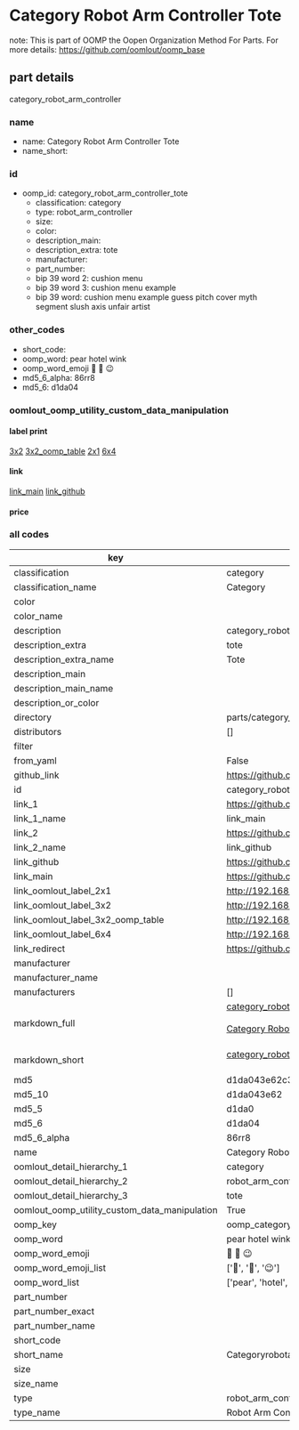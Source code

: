 # Category Robot Arm Controller Tote  

note: This is part of OOMP the Oopen Organization Method For Parts. For more details: https://github.com/oomlout/oomp_base

##  part details
  



category_robot_arm_controller



### name
* name: Category Robot Arm Controller Tote
* name_short: 
### id
* oomp_id: category_robot_arm_controller_tote
  * classification: category
  * type: robot_arm_controller
  * size: 
  * color: 
  * description_main: 
  * description_extra: tote
  * manufacturer: 
  * part_number: 
  * bip 39 word 2: cushion menu
  * bip 39 word 3: cushion menu example
  * bip 39 word: cushion menu example guess pitch cover myth segment slush axis unfair artist

### other_codes
* short_code: 
* oomp_word: pear hotel wink
* oomp_word_emoji :pear: :hotel: :wink:
* md5_6_alpha: 86rr8
* md5_6: d1da04






### oomlout_oomp_utility_custom_data_manipulation
#### label print
[3x2](http://192.168.1.245:1112/?label=oomp%2086rr8)
[3x2_oomp_table](http://192.168.1.108:1112/?label=oomp%2086rr8)
[2x1](http://192.168.1.242:1112/?label=oomp%2086rr8)
[6x4](http://192.168.1.55:1112/?label=oomp%2086rr8)    

#### link

[link_main](https://github.com/oomlout/oomlout_oomp_version_1_messy/tree/main/parts/category_robot_arm_controller_tote) [link_github](https://github.com/oomlout/oomlout_oomp_version_1_messy/tree/main/parts/category_robot_arm_controller_tote)                             

#### price







### all codes 
| key | value |  
| --- | --- |  
| classification | category |  
| classification_name | Category |  
| color |  |  
| color_name |  |  
| description | category_robot_arm_controller |  
| description_extra | tote |  
| description_extra_name | Tote |  
| description_main |  |  
| description_main_name |  |  
| description_or_color |   |  
| directory | parts/category_robot_arm_controller_tote |  
| distributors | [] |  
| filter |  |  
| from_yaml | False |  
| github_link | https://github.com/oomlout/oomlout_oomp_part_src/tree/main/parts/category_robot_arm_controller_tote |  
| id | category_robot_arm_controller_tote |  
| link_1 | https://github.com/oomlout/oomlout_oomp_version_1_messy/tree/main/parts/category_robot_arm_controller_tote |  
| link_1_name | link_main |  
| link_2 | https://github.com/oomlout/oomlout_oomp_version_1_messy/tree/main/parts/category_robot_arm_controller_tote |  
| link_2_name | link_github |  
| link_github | https://github.com/oomlout/oomlout_oomp_version_1_messy/tree/main/parts/category_robot_arm_controller_tote |  
| link_main | https://github.com/oomlout/oomlout_oomp_version_1_messy/tree/main/parts/category_robot_arm_controller_tote |  
| link_oomlout_label_2x1 | http://192.168.1.242:1112/?label=oomp%2086rr8 |  
| link_oomlout_label_3x2 | http://192.168.1.245:1112/?label=oomp%2086rr8 |  
| link_oomlout_label_3x2_oomp_table | http://192.168.1.108:1112/?label=oomp%2086rr8 |  
| link_oomlout_label_6x4 | http://192.168.1.55:1112/?label=oomp%2086rr8 |  
| link_redirect | https://github.com/oomlout/oomlout_oomp_version_1_messy/tree/main/parts/category_robot_arm_controller_tote |  
| manufacturer |  |  
| manufacturer_name |  |  
| manufacturers | [] |  
| markdown_full | [category_robot_arm_controller_tote](none)<br>[](none)<br>[Category Robot Arm Controller Tote](none)<br><br> |  
| markdown_short | [category_robot_arm_controller_tote](none)<br><br> |  
| md5 | d1da043e62c33250c652c6769ce2c9b3 |  
| md5_10 | d1da043e62 |  
| md5_5 | d1da0 |  
| md5_6 | d1da04 |  
| md5_6_alpha | 86rr8 |  
| name | Category Robot Arm Controller Tote |  
| oomlout_detail_hierarchy_1 | category |  
| oomlout_detail_hierarchy_2 | robot_arm_controller |  
| oomlout_detail_hierarchy_3 | tote |  
| oomlout_oomp_utility_custom_data_manipulation | True |  
| oomp_key | oomp_category_robot_arm_controller_tote |  
| oomp_word | pear hotel wink |  
| oomp_word_emoji | :pear: :hotel: :wink: |  
| oomp_word_emoji_list | [':pear:', ':hotel:', ':wink:'] |  
| oomp_word_list | ['pear', 'hotel', 'wink'] |  
| part_number |  |  
| part_number_exact |  |  
| part_number_name |  |  
| short_code |  |  
| short_name | Categoryrobotarmcontroller |  
| size |  |  
| size_name |  |  
| type | robot_arm_controller |  
| type_name | Robot Arm Controller |  
